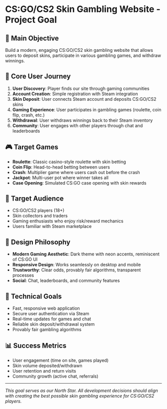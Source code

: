# CS:GO/CS2 Skin Gambling Website - Project Goal

## 🎯 Main Objective
Build a modern, engaging CS:GO/CS2 skin gambling website that allows users to deposit skins, participate in various gambling games, and withdraw winnings.

## 🚀 Core User Journey
1. **User Discovery**: Player finds our site through gaming communities
2. **Account Creation**: Simple registration with Steam integration
3. **Skin Deposit**: User connects Steam account and deposits CS:GO/CS2 skins
4. **Gaming Experience**: User participates in gambling games (roulette, coin flip, crash, etc.)
5. **Withdrawal**: User withdraws winnings back to their Steam inventory
6. **Community**: User engages with other players through chat and leaderboards

## 🎮 Target Games
- **Roulette**: Classic casino-style roulette with skin betting
- **Coin Flip**: Head-to-head betting between users
- **Crash**: Multiplier game where users cash out before the crash
- **Jackpot**: Multi-user pot where winner takes all
- **Case Opening**: Simulated CS:GO case opening with skin rewards

## 👥 Target Audience
- CS:GO/CS2 players (18+)
- Skin collectors and traders
- Gaming enthusiasts who enjoy risk/reward mechanics
- Users familiar with Steam marketplace

## 🎨 Design Philosophy
- **Modern Gaming Aesthetic**: Dark theme with neon accents, reminiscent of CS:GO UI
- **Responsive Design**: Works seamlessly on desktop and mobile
- **Trustworthy**: Clear odds, provably fair algorithms, transparent processes
- **Social**: Chat, leaderboards, and community features

## 🔧 Technical Goals
- Fast, responsive web application
- Secure user authentication via Steam
- Real-time updates for games and chat
- Reliable skin deposit/withdrawal system
- Provably fair gambling algorithms

## 📊 Success Metrics
- User engagement (time on site, games played)
- Skin volume deposited/withdrawn
- User retention and return visits
- Community growth (active chat, referrals)

---
*This goal serves as our North Star. All development decisions should align with creating the best possible skin gambling experience for CS:GO/CS2 players.* 